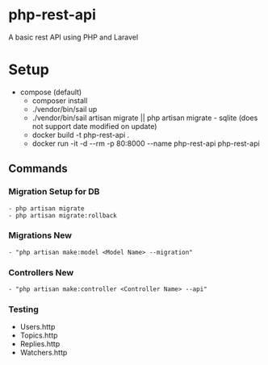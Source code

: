 # php-rest-api
A basic rest API using PHP and Laravel

# Setup
   - compose (default) 
        - composer install
        - ./vendor/bin/sail up
        - ./vendor/bin/sail artisan migrate || php artisan migrate
    - sqlite (does not support date modified on update)
        - docker build -t php-rest-api .
        - docker run -it -d --rm -p 80:8000 --name php-rest-api php-rest-api

## Commands

 ### Migration Setup for DB
    - php artisan migrate
    - php artisan migrate:rollback

 ### Migrations New
    - "php artisan make:model <Model Name> --migration"

 ### Controllers New
    - "php artisan make:controller <Controller Name> --api"

 ### Testing
   - Users.http
   - Topics.http
   - Replies.http
   - Watchers.http
